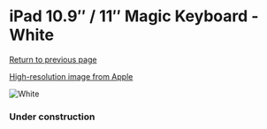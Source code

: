 # iPad 10.9″ / 11″ Magic Keyboard - White

[Return to previous page](/ipad_pro4)

[High-resolution image from Apple](https://store.storeimages.cdn-apple.com/8756/as-images.apple.com/is/MJQJ3?wid=4500&hei=4500&fmt=png)

<div style="width: 384px"><img src="/everysource/MJQJ3.png" alt="White"></div>

### Under construction
